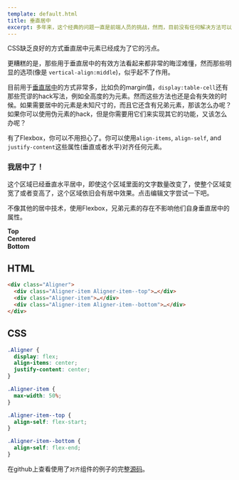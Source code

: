 ```yaml
---
template: default.html
title: 垂直居中
excerpt: 多年来，这个经典的问题一直是前端人员的挑战，然而，目前没有任何解决方法可以完全解决它。有了Flexbox，这最终成为了可能。
---
```


CSS缺乏良好的方式垂直居中元素已经成为了它的污点。

更糟糕的是，那些用于垂直居中的有效方法看起来都非常的晦涩难懂，然而那些明显的选项(像是 `vertical-align:middle`)，似乎起不了作用。

目前用于[垂直居中](http://css-tricks.com/centering-in-the-unknown/)的方式非常多，比如负的margin值，`display:table-cell`还有那些荒谬的hack写法，例如全高度的为元素。然而这些方法也还是会有失效的时候。如果需要居中的元素是未知尺寸的，而且它还含有兄弟元素，那该怎么办呢？如果你可以使用伪元素的hack，但是你需要用它们来实现其它的功能，又该怎么办呢？

有了Flexbox，你可以不用担心了。你可以使用`align-items`, `align-self`, and `justify-content`这些属性(垂直或者水平)对齐任何元素。

<div class="Demo Demo--spaced">
  <div class="Aligner">
    <div class="Aligner-item Aligner-item--fixed">
      <div class="Demo">
        <h3>我居中了！</h3>
        <p contenteditable="true">这个区域已经垂直水平居中，即使这个区域里面的文字数量改变了，使整个区域变宽了或者变高了，这个区域依旧会有居中效果。点击编辑文字尝试一下吧。</p>
      </div>
    </div>
  </div>
</div>

不像其他的居中技术，使用Flexbox，兄弟元素的存在不影响他们自身垂直居中的属性。

<div class="Demo Demo--spaced">
  <div class="Aligner">
    <div class="Aligner-item Aligner-item--top">
      <div class="Demo"><strong>Top</strong></div>
    </div>
    <div class="Aligner-item">
      <div class="Demo"><strong>Centered</strong></div>
    </div>
    <div class="Aligner-item Aligner-item--bottom">
      <div class="Demo"><strong>Bottom</strong></div>
    </div>
  </div>
</div>

## HTML

```html
<div class="Aligner">
  <div class="Aligner-item Aligner-item--top">…</div>
  <div class="Aligner-item">…</div>
  <div class="Aligner-item Aligner-item--bottom">…</div>
</div>
```

## CSS

```css
.Aligner {
  display: flex;
  align-items: center;
  justify-content: center;
}

.Aligner-item {
  max-width: 50%;
}

.Aligner-item--top {
  align-self: flex-start;
}

.Aligner-item--bottom {
  align-self: flex-end;
}
```

在github上查看使用了`对齐`组件的例子的完整[源码](https://github.com/philipwalton/solved-by-flexbox/blob/master/assets/css/components/aligner.css)。

